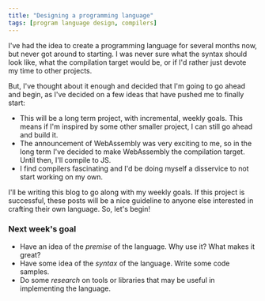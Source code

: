 ```yaml
---
title: "Designing a programming language"
tags: [program language design, compilers]
---
```


I've had the idea to create a programming language for several months now, but never got around to starting.
I was never sure what the syntax should look like, what the compilation target would be, or if I'd rather just devote my time to other projects.

But, I've thought about it enough and decided that I'm going to go ahead and begin, as I've decided on a few ideas that have pushed me to finally start:

* This will be a long term project, with incremental, weekly goals. This means if I'm inspired by some other smaller project, I can still go ahead and build it.
* The announcement of WebAssembly was very exciting to me, so in the long term I've decided to make WebAssembly the compilation target. Until then, I'll compile to JS.
* I find compilers fascinating and I'd be doing myself a disservice to not start working on my own.

I'll be writing this blog to go along with my weekly goals. If this project is successful, these posts will be a nice guideline to anyone else interested in crafting their own language. So, let's begin!

### Next week's goal
* Have an idea of the *premise* of the language. Why use it? What makes it great?
* Have some idea of the *syntax* of the language. Write some code samples.
* Do some *research* on tools or libraries that may be useful in implementing the language.
